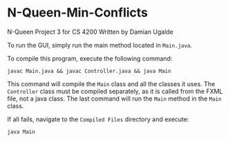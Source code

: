 # N-Queen-Min-Conflicts

N-Queen Project 3 for CS 4200
Written by Damian Ugalde

To run the GUI, simply run the main method located in `Main.java`.

To compile this program, execute the following command:

`javac Main.java && javac Controller.java && java Main`

This command will compile the `Main` class and all the classes it uses.
The `Controller` class must be compiled separately, as it is called from the FXML file, not a java class.
The last command will run the `Main` method in the `Main` class.

If all fails, navigate to the `Compiled Files` directory and execute:

`java Main`
